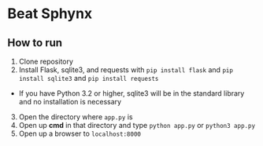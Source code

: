 # Beat Sphynx

## How to run
1. Clone repository
2. Install Flask, sqlite3, and requests with `pip install flask` and `pip install sqlite3` and `pip install requests`
  - If you have Python 3.2 or higher, sqlite3 will be in the standard library and no installation is necessary
3. Open the directory where `app.py` is
4. Open up **cmd** in that directory and type `python app.py` or `python3 app.py`
5. Open up a browser to `localhost:8000`
